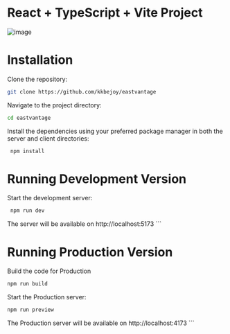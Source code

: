 # React + TypeScript + Vite Project



![image](https://github.com/kkbejoy/eastvantage/assets/49184438/c483e7c9-75ff-4752-810a-cfb083ca98ac)


# Installation
Clone the repository:

```bash
git clone https://github.com/kkbejoy/eastvantage
```

Navigate to the project directory:

```bash
cd eastvantage
```

Install the dependencies using your preferred package manager in both the server and client directories:

```bash 
 npm install
```


# Running Development Version

Start the development server:

```bash 
 npm run dev
```

The server will  be available on  http://localhost:5173 ```

# Running Production Version

Build the code for Production

```bash 
npm run build
```
Start the Production server:

```bash 
npm run preview
```

The Production server will  be available on   http://localhost:4173 ```





